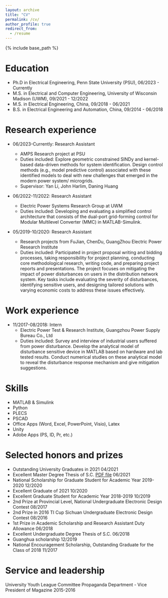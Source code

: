 ```yaml
---
layout: archive
title: "CV"
permalink: /cv/
author_profile: true
redirect_from:
  - /resume
---
```


{% include base_path %}

Education
======
* Ph.D in Electrical Engineering, Penn State University (PSU), 06/2023 - Currently 
* M.S. in Electrical and Computer Engineering, University of Wisconsin Madison (UWM), 09/2021 - 12/2022
* M.S. in Electrical Engineering, China, 09/2018 - 06/2021
* B.S. in Electrical Engineering and Automation, China, 09/2014 - 06/2018 
 
Research experience
======
* 06/2023-Currently: Research Assistant
  * AMPS Research project at PSU 
  * Duties included: Explore geometric constrained SINDy and kernel-based data-driven methods for system identification. Design control methods (e.g., model predictive control) associated with these identified models to deal with new challenges that emerged in the modern power system/ microgrids.
  * Supervisor: Yan Li, John Harlim, Daning Huang

* 06/2022-11/2022: Research Assistant
  * Electric Power Systems Research Group at UWM 
  * Duties included: Developing and evaluating a simplified control architecture that consists of the dual-port grid-forming control for Modular Multilevel Converter (MMC) in MATLAB-Simulink.
 
* 05/2019-10/2020: Research Assistant
  * Research projects from FuJian, ChenDu, GuangZhou Electric Power Research Institute 
  * Duties included: Participated in project proposal writing and bidding processes, taking responsibility for project planning, conducting core methodological research, writing code, and preparing project reports and presentations. The project focuses on mitigating the impact of power disturbances on users in the distribution network system. Key tasks include evaluating the severity of disturbances, identifying sensitive users, and designing tailored solutions with varying economic costs to address these issues effectively. 

Work experience
======
* 11/2017-08/2018: Intern
  * Electric Power Test & Research Institute, Guangzhou Power Supply Bureau Co., Ltd
  * Duties included: Survey and interview of industrial users suffered from power disturbance. Develop the analytical model of disturbance sensitive device in MATLAB based on hardware and lab tested results. Conduct numerical studies on these analytical model to reveal the disturbance response mechanism and give mitigation suggestions.

Skills
======
* MATLAB & Simulink
* Python
* PLECS
* PSCAD
* Office Apps (Word, Excel, PowerPoint, Visio), Latex
* Unity
* Adobe Apps (PS, ID, Pr, etc.)

<!--
Publications
======
  <ul>{% for post in site.publications reversed %}
    {% include archive-single-cv.html %}
  {% endfor %}</ul>
  
Talks
======
  <ul>{% for post in site.talks reversed %}
    {% include archive-single-talk-cv.html  %}
  {% endfor %}</ul>
  
Teaching
======
  <ul>{% for post in site.teaching reversed %}
    {% include archive-single-cv.html %}
  {% endfor %}</ul>
-->

Selected honors and prizes
======
* Outstanding University Graduates in 2021                                                                                                                04/2021
* Excellent Master Degree Thesis of S.C. [PDF file](https://drive.google.com/drive/folders/1bmexQnCn0x8lkPwVd6ld_sWumBWk09QM?usp=sharing)              06/2021
* National Scholarship for Graduate Student for Academic Year 2019-2020                                                                                   12/2020
* Excellent Graduate of 2021                                                                                                                              10/2020
* Excellent Graduate Student for Academic Year 2018-2019                                                                                                  10/2019
* 2nd Prize at Provincial Level, National Undergraduate Electronic Design Contest                                                                         08/2017
* 2nd Prize in 2016 TI Cup Sichuan Undergraduate Electronic Design Contest                                                                                08/2016
* 1st Prize in Academic Scholarship and Research Assistant Duty Allowance                                                                            06/2018
* Excellent Undergraduate Degree Thesis of S.C.                                                                                                          06/2018
* Guanghua scholarship                                                                                                                                    12/2019
* National Encouragement Scholarship, Outstanding Graduate for the Class of 2018                                                                          11/2017

Service and leadership
======
University Youth League Committee Propaganda Department - Vice President of Magazine                                                                    2015-2016
